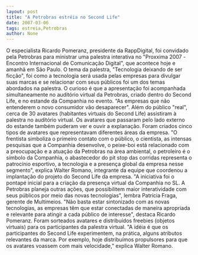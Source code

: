 ```yaml
---
layout: post
title: "A Petrobras estréia no Second Life"
date: 2007-03-06
tags: estreia,Petrobras
author: None
---
```

O especialista Ricardo Pomeranz, presidente da RappDigital, foi convidado pela Petrobras para ministrar uma palestra interativa no \"Proxxima 2007 -Encontro Internacional de Comunicação Digital\", que acontece hoje e amanhã em São Paulo.
O tema da palestra, \"Tecnologia deixando de ser ficção\", foi como a tecnologia será usada pelas empresas para divulgar suas marcas e se relacionar com seus públicos foi um dos temas abordados na palestra.
O curioso é que a apresentação foi acompanhada simultaneamente no auditório virtual da Petrobras, criado dentro do Second Life, e no estande da Companhia no evento. 
“As empresas que não entenderem o novo consumidor vão desaparecer\". 
Além do público \"real\", cerca de 30 avatares (habitantes virtuais do Second Life) assistiram à palestra no auditório virtual. Os avatares que passaram pelo lado externo do estande também puderam ver e ouvir a explanação. 
Foram criados cinco tipos de avatares que representavam diferentes áreas da empresa.
\"O frentista simboliza o primeiro contato com o público, o cientista, as intensas pesquisas que a Companhia desenvolve, o peixe-boi está relacionado com a preocupação e a atuação da Petrobras na área ambiental, o petroleiro é o símbolo da Companhia, o abastecedor do pit stop das corridas representa o patrocínio esportivo, a tecnologia e a presença global da empresa nesse segmento\", explica Walter Romano, integrante da equipe que coordenou a implantação do projeto do Second Life da empresa.
\"A iniciativa foi o pontapé inicial para a criação da presença virtual da Companhia no SL. A Petrobras planeja outras ações, que possibilitem maior interatividade com seus públicos por meio das novas tecnologias\", lembra Patrícia Fraga, gerente de Multimeios. \"Não basta estar sintonizado com as novas tecnologias, as empresas têm que estar conectadas de maneira apropriada e relevante para atingir a cada público de interesse\", destaca Ricardo Pomeranz.
Foram sorteados avatares e distribuídos freebies (objetos virtuais) para os participantes da palestra virtual. \"A idéia é que os participantes do Second Life experimentem, na prática, alguns atributos relevantes da marca. Por exemplo, hoje distribuímos propulsores para que os avatares voassem com mais velocidade,\" explica Walter Romano. 